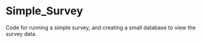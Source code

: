 # Simple_Survey
Code for running a simple survey, and creating a small database to view the survey data. 
